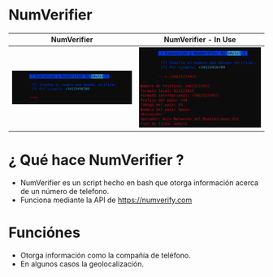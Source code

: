 # NumVerifier

|  NumVerifier  | NumVerifier - In Use |
| ------------  | -------------------- |
|![f](https://github.com/S0ulx3/NumVerifier/blob/main/Numverifier.png)|![f](https://github.com/S0ulx3/NumVerifier/blob/main/Numverifier-2.png)



# ¿ Qué hace NumVerifier ?
- NumVerifier es un script hecho en bash que otorga información acerca de un número de telefono.
- Funciona mediante la API de https://numverify.com


# Funciónes
- Otorga información como la compañía de teléfono.
- En algunos casos la geolocalización.
